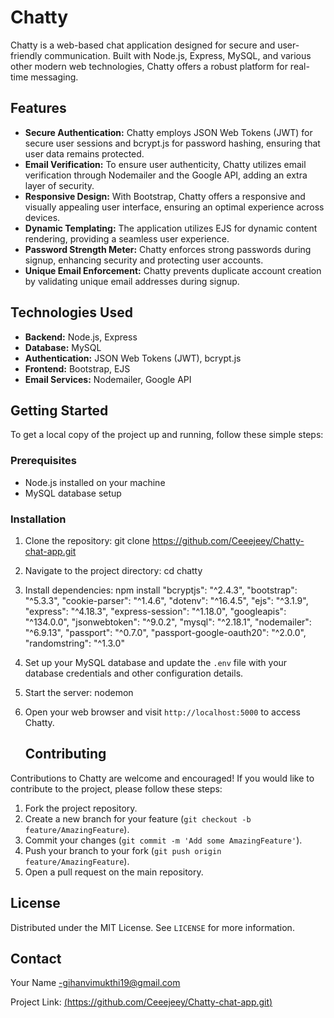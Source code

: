 # Chatty

Chatty is a web-based chat application designed for secure and user-friendly communication. Built with Node.js, Express, MySQL, and various other modern web technologies, Chatty offers a robust platform for real-time messaging.

## Features

- **Secure Authentication:** Chatty employs JSON Web Tokens (JWT) for secure user sessions and bcrypt.js for password hashing, ensuring that user data remains protected.
- **Email Verification:** To ensure user authenticity, Chatty utilizes email verification through Nodemailer and the Google API, adding an extra layer of security.
- **Responsive Design:** With Bootstrap, Chatty offers a responsive and visually appealing user interface, ensuring an optimal experience across devices.
- **Dynamic Templating:** The application utilizes EJS for dynamic content rendering, providing a seamless user experience.
- **Password Strength Meter:** Chatty enforces strong passwords during signup, enhancing security and protecting user accounts.
- **Unique Email Enforcement:** Chatty prevents duplicate account creation by validating unique email addresses during signup.

## Technologies Used

- **Backend:** Node.js, Express
- **Database:** MySQL
- **Authentication:** JSON Web Tokens (JWT), bcrypt.js
- **Frontend:** Bootstrap, EJS
- **Email Services:** Nodemailer, Google API

## Getting Started

To get a local copy of the project up and running, follow these simple steps:

### Prerequisites

- Node.js installed on your machine
- MySQL database setup

### Installation

1. Clone the repository:
git clone https://github.com/Ceeejeey/Chatty-chat-app.git
2. Navigate to the project directory:
cd chatty
3. Install dependencies:
npm install
    "bcryptjs": "^2.4.3",
    "bootstrap": "^5.3.3",
    "cookie-parser": "^1.4.6",
    "dotenv": "^16.4.5",
    "ejs": "^3.1.9",
    "express": "^4.18.3",
    "express-session": "^1.18.0",
    "googleapis": "^134.0.0",
    "jsonwebtoken": "^9.0.2",
    "mysql": "^2.18.1",
    "nodemailer": "^6.9.13",
    "passport": "^0.7.0",
    "passport-google-oauth20": "^2.0.0",
    "randomstring": "^1.3.0"
   
4. Set up your MySQL database and update the `.env` file with your database credentials and other configuration details.

5. Start the server:
   nodemon

6. Open your web browser and visit `http://localhost:5000` to access Chatty.

   ## Contributing

Contributions to Chatty are welcome and encouraged! If you would like to contribute to the project, please follow these steps:

1. Fork the project repository.
2. Create a new branch for your feature (`git checkout -b feature/AmazingFeature`).
3. Commit your changes (`git commit -m 'Add some AmazingFeature'`).
4. Push your branch to your fork (`git push origin feature/AmazingFeature`).
5. Open a pull request on the main repository.

## License

Distributed under the MIT License. See `LICENSE` for more information.

## Contact

Your Name -gihanvimukthi19@gmail.com

Project Link: [(https://github.com/Ceeejeey/Chatty-chat-app.git)](https://github.com/Ceeejeey/Chatty-chat-app.git)

